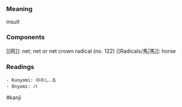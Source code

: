 ### Meaning

insult

### Components

[[网]]: net; net or net crown radical (no. 122) [[Radicals/馬|馬]]: horse

### Readings

```
- Kunyomi: ののし.る
- Onyomi: バ
```

#kanji